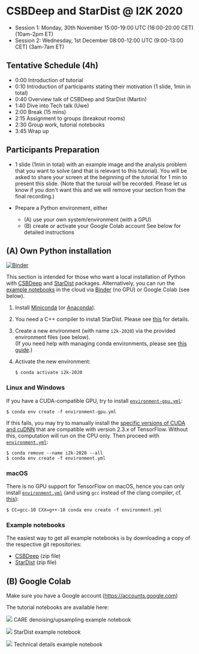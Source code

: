 # CSBDeep and StarDist @ I2K 2020

* Session 1: Monday, 30th November  15:00-19:00 UTC (16:00-20:00 CET) (10am-2pm ET)
* Session 2: Wednesday, 1st December 08:00-12:00 UTC (9:00-13:00 CET) (3am-7am ET)


## Tentative Schedule (4h)

* 0:00   Introduction of tutorial 
* 0:10   Introduction of participants stating their motivation (1 slide, 1min in total)
* 0:40   Overview talk of CSBDeep and StarDist (Martin)
* 1:40   Dive into Tech talk (Uwe)
* 2:00   Break (15 mins)    
* 2:15   Assignment to groups (breakout rooms)    
* 2:30   Group work, tutorial notebooks  
* 3:45   Wrap up 


## Participants Preparation 

* 1 slide (1min in total) with an example image and the analysis problem that you want to solve (and that is relevant to this tutorial). 
You will be asked to share your screen at the beginning of the tutorial for 1 min to present this slide. (Note that the turoial will be recorded. Please let us know if you don't want this and we will remove your section from the final recording.)  

* Prepare a Python environment, either
    - (A) use your own system/environment (with a GPU)
    - (B) create or activate your Google Colab account
  See below for detailed instructions

## (A) Own Python installation

[![Binder](https://mybinder.org/badge_logo.svg)](https://mybinder.org/v2/gh/maweigert/stardist-i2k/HEAD)

This section is intended for those who want a local installation of Python with [CSBDeep](https://github.com/CSBDeep/CSBDeep) and [StarDist](https://github.com/mpicbg-csbd/stardist) packages. Alternatively, you can run the [example notebooks](#example-notebooks) in the cloud via [Binder](https://mybinder.org/v2/gh/maweigert/stardist-i2k/HEAD) (no GPU) or Google Colab (see below).

1. Install [Miniconda](https://docs.conda.io/en/latest/miniconda.html) (or [Anaconda](https://www.anaconda.com/distribution/)).
2. You need a C++ compiler to install StarDist. Please see [this](https://github.com/mpicbg-csbd/stardist#troubleshooting) for details.
3. Create a new environment (with name `i2k-2020`) via the provided environment files (see below).  
   (If you need help with managing conda environments, please see [this guide](https://docs.conda.io/projects/conda/en/latest/user-guide/tasks/manage-environments.html).)
4. Activate the new environment:

   ```console
   $ conda activate i2k-2020
   ```

### Linux and Windows

If you have a CUDA-compatible GPU, try to install [`environment-gpu.yml`](https://github.com/maweigert/stardist-i2k/blob/main/environment-gpu.yml?raw=1):
```console
$ conda env create -f environment-gpu.yml
```

If this fails, you may try to manually install the [specific versions of CUDA and cuDNN](https://www.tensorflow.org/install/gpu#software_requirements) that are compatible with version 2.3.x of TensorFlow. Without this, computation will run on the CPU only. Then proceed with [`environment.yml`](https://github.com/maweigert/stardist-i2k/blob/main/environment.yml?raw=1):
```console
$ conda remove --name i2k-2020 --all
$ conda env create -f environment.yml
```

### macOS

There is no GPU support for TensorFlow on macOS, hence you can only install [`environment.yml`](https://github.com/maweigert/stardist-i2k/blob/main/environment.yml?raw=1) (and using `gcc` instead of the clang compiler, cf. [this](https://github.com/mpicbg-csbd/stardist#macos)):

```console
$ CC=gcc-10 CXX=g++-10 conda env create -f environment.yml
```

### Example notebooks

The easiest way to get all example notebooks is by downloading a copy of the respective git repositories:

- [CSBDeep](https://github.com/CSBDeep/CSBDeep/archive/dev.zip) (zip file)
- [StarDist](https://github.com/mpicbg-csbd/stardist/archive/dev.zip) (zip file)

## (B) Google Colab 

Make sure you have a Google account (https://accounts.google.com)

The tutorial notebooks are available here:

[![](https://colab.research.google.com/assets/colab-badge.svg)](https://colab.research.google.com/github/maweigert/stardist-i2k/blob/main/notebooks/care_example_denoising_upsampling_2D_colab.ipynb) CARE denoising/upsampling example notebook
 
[![](https://colab.research.google.com/assets/colab-badge.svg)](https://colab.research.google.com/github/maweigert/stardist-i2k/blob/main/notebooks/stardist_example_2D_colab.ipynb) StarDist example notebook

[![](https://colab.research.google.com/assets/colab-badge.svg)](https://colab.research.google.com/github/maweigert/stardist-i2k/blob/main/notebooks/technical.ipynb) Technical details example notebook
